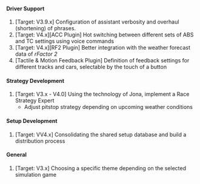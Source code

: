 #### Driver Support
  1. [Target: V3.9.x] Configuration of assistant verbosity and overhaul (shortening) of phrases.
  2. [Target: V4.x][ACC Plugin] Hot switching between different sets of ABS and TC settings using voice commands
  3. [Target: V4.x][RF2 Plugin] Better integration with the weather forecast data of *rFactor 2*
  4. [Tactile & Motion Feedback Plugin] Definition of feedback settings for different tracks and cars, selectable by the touch of a button

#### Strategy Development
  1. [Target: V3.x - V4.0] Using the technology of Jona, implement a Race Strategy Expert
     - Adjust pitstop strategy depending on upcoming weather conditions

#### Setup Development
  1. [Target: VV4.x] Consolidating the shared setup database and build a distribution process
  
#### General
  1. [Target: V3.x] Choosing a specific theme depending on the selected simulation game